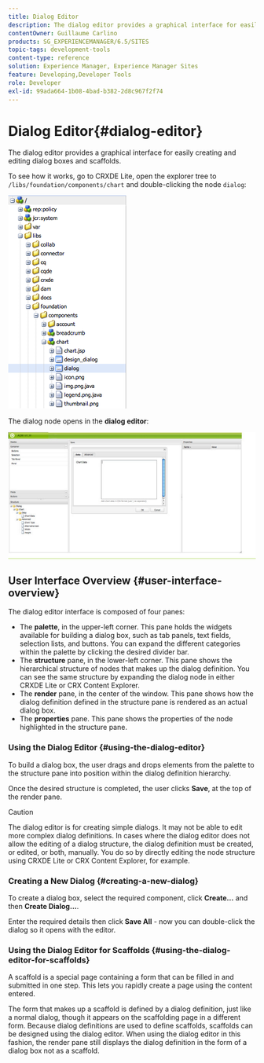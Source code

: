 ```yaml
---
title: Dialog Editor
description: The dialog editor provides a graphical interface for easily creating and editing dialog boxes and scaffolds.
contentOwner: Guillaume Carlino
products: SG_EXPERIENCEMANAGER/6.5/SITES
topic-tags: development-tools
content-type: reference
solution: Experience Manager, Experience Manager Sites
feature: Developing,Developer Tools
role: Developer
exl-id: 99ada664-1b08-4bad-b382-2d8c967f2f74
---
```

# Dialog Editor{#dialog-editor}

The dialog editor provides a graphical interface for easily creating and editing dialog boxes and scaffolds.

To see how it works, go to CRXDE Lite, open the explorer tree to `/libs/foundation/components/chart` and double-clicking the node `dialog`:

![chlimage_1-247](assets/chlimage_1-247.png)

The dialog node opens in the **dialog editor**:

![screen_shot_2012-02-01at25033pm](assets/screen_shot_2012-02-01at25033pm.png)

## User Interface Overview {#user-interface-overview}

The dialog editor interface is composed of four panes:

* The **palette**, in the upper-left corner. This pane holds the widgets available for building a dialog box, such as tab panels, text fields, selection lists, and buttons. You can expand the different categories within the palette by clicking the desired divider bar.
* The **structure** pane, in the lower-left corner. This pane shows the hierarchical structure of nodes that makes up the dialog definition. You can see the same structure by expanding the dialog node in either CRXDE Lite or CRX Content Explorer.
* The **render** pane, in the center of the window. This pane shows how the dialog definition defined in the structure pane is rendered as an actual dialog box.
* The **properties** pane. This pane shows the properties of the node highlighted in the structure pane.

### Using the Dialog Editor {#using-the-dialog-editor}

To build a dialog box, the user drags and drops elements from the palette to the structure pane into position within the dialog definition hierarchy.

Once the desired structure is completed, the user clicks **Save**, at the top of the render pane.

>[!CAUTION]
>
>The dialog editor is for creating simple dialogs. It may not be able to edit more complex dialog definitions. In cases where the dialog editor does not allow the editing of a dialog structure, the dialog definition must be created, or edited, or both, manually. You do so by directly editing the node structure using CRXDE Lite or CRX Content Explorer, for example.

### Creating a New Dialog {#creating-a-new-dialog}

To create a dialog box, select the required component, click **Create...** and then **Create Dialog...**.

Enter the required details then click **Save All** - now you can double-click the dialog so it opens with the editor.

### Using the Dialog Editor for Scaffolds {#using-the-dialog-editor-for-scaffolds}

A scaffold is a special page containing a form that can be filled in and submitted in one step. This lets you rapidly create a page using the content entered.

The form that makes up a scaffold is defined by a dialog definition, just like a normal dialog, though it appears on the scaffolding page in a different form. Because dialog definitions are used to define scaffolds, scaffolds can be designed using the dialog editor. When using the dialog editor in this fashion, the render pane still displays the dialog definition in the form of a dialog box not as a scaffold.
